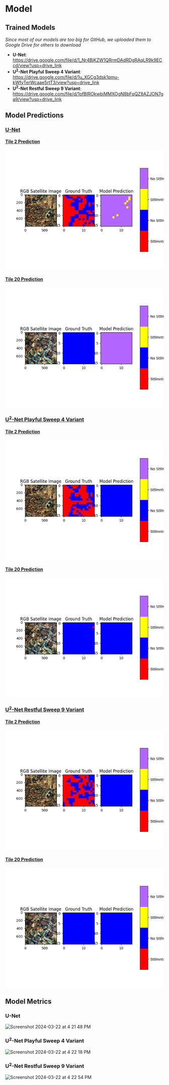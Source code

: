 # Model

## Trained Models
*Since most of our models are too big for GitHub, we uploaded them to Google Drive for others to download*
-   **U-Net**: https://drive.google.com/file/d/1_Nr4BjKZW1QRrmDAdRDgRAqLR9k9ECcd/view?usp=drive_link
-   **U<sup>2</sup>-Net Playful Sweep 4 Variant**: https://drive.google.com/file/d/1u_XGCg3dsk1pmu-kWfyTerWcaae5rtT3/view?usp=drive_link
-   **U<sup>2</sup>-Net Restful Sweep 9 Variant**: https://drive.google.com/file/d/1ofBlROkwbiMMXOgN8bFqQZ8AZJON7ga9/view?usp=drive_link

## Model Predictions

### [U-Net](/model/prediction_images/U-Net)

#### [Tile 2 Prediction](/model/prediction_images/U-Net/Tile2_restitched_visible_gt_prediction.png)
<img src='/model/prediction_images/U-Net/Tile2_restitched_visible_gt_prediction.png' alt='U-Net Tile 2 Prediction' />

#### [Tile 20 Prediction](/model/prediction_images/U-Net/Tile20_restitched_visible_gt_prediction.png)
<img src='/model/prediction_images/U-Net/Tile20_restitched_visible_gt_prediction.png' alt='U-Net Tile 20 Prediction' />

### [U<sup>2</sup>-Net Playful Sweep 4 Variant](/model/prediction_images/U2NetPlayfulSweep4)

#### [Tile 2 Prediction](/model/prediction_images/U2NetPlayfulSweep4/Tile2_restitched_visible_gt_prediction.png)
<img src='/model/prediction_images/U2NetPlayfulSweep4/Tile2_restitched_visible_gt_prediction.png' alt='U^2-Net Playful Sweep 4 Variant Tile 2 Prediction' />

#### [Tile 20 Prediction](/model/prediction_images/U2NetPlayfulSweep4/Tile20_restitched_visible_gt_prediction.png)
<img src='/model/prediction_images/U2NetPlayfulSweep4/Tile20_restitched_visible_gt_prediction.png' alt='U^2-Net Playful Sweep 4 Variant Tile 20 Prediction' />

### [U<sup>2</sup>-Net Restful Sweep 9 Variant](/model/prediction_images/U2NetRestfulSweep9)

#### [Tile 2 Prediction](/model/prediction_images/U2NetRestfulSweep9/Tile2_restitched_visible_gt_prediction.png)
<img src='/model/prediction_images/U2NetRestfulSweep9/Tile2_restitched_visible_gt_prediction.png' alt='U^2-Net Restful Sweep 9 Variant Tile 2 Prediction' />

#### [Tile 20 Prediction](/model/prediction_images/U2NetRestfulSweep9/Tile20_restitched_visible_gt_prediction.png)
<img src='/model/prediction_images/U2NetRestfulSweep9/Tile20_restitched_visible_gt_prediction.png' alt='U^2-Net Restful Sweep 9 Variant Tile 20 Prediction' />

## Model Metrics

### U-Net
<img width="505" alt="Screenshot 2024-03-22 at 4 21 48 PM" src="https://github.com/cs175cv-w2024/final-project-hmm-gpv/assets/78942001/c10f4e82-d967-4a2a-aae0-cf4bf158cfa6">

### U<sup>2</sup>-Net Playful Sweep 4 Variant
<img width="502" alt="Screenshot 2024-03-22 at 4 22 18 PM" src="https://github.com/cs175cv-w2024/final-project-hmm-gpv/assets/78942001/8c0b391f-c353-445f-bdc9-ba9ee19a4340">

### U<sup>2</sup>-Net Restful Sweep 9 Variant
<img width="502" alt="Screenshot 2024-03-22 at 4 22 54 PM" src="https://github.com/cs175cv-w2024/final-project-hmm-gpv/assets/78942001/9195e7d5-78d9-412e-8f9d-d2285eb7470c">

